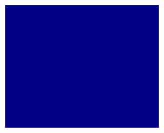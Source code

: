 <div align="center">
	<picture>
		<img src="header.svg" width="800" height="400">
	</picture>
</div>
